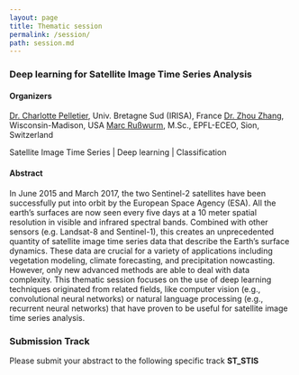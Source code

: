 ```yaml
---
layout: page
title: Thematic session
permalink: /session/
path: session.md
---
```


### Deep learning for Satellite Image Time Series Analysis

#### Organizers

[Dr. Charlotte Pelletier](https://sites.google.com/site/charpelletier), Univ. Bretagne Sud (IRISA), France
[Dr. Zhou Zhang]( https://bse.wisc.edu/staff/zhang-zhou/ ), Wisconsin-Madison, USA
[Marc Rußwurm](https://www.marcrusswurm.com), M.Sc., EPFL-ECEO, Sion, Switzerland

Satellite Image Time Series \| Deep learning \| Classification

#### Abstract
In June 2015 and March 2017, the two Sentinel-2 satellites have been successfully put into orbit by the European Space Agency (ESA). All the earth’s surfaces are now seen every five days at a 10 meter spatial resolution in visible and infrared spectral bands. Combined with other sensors (e.g. Landsat-8 and Sentinel-1), this creates an unprecedented quantity of satellite image time series data that describe the Earth’s surface dynamics. These data are crucial for a variety of applications including vegetation modeling, climate forecasting, and precipitation nowcasting. However, only new advanced methods are able to deal with data complexity.
This thematic session focuses on the use of deep learning techniques originated from related fields, like computer vision (e.g., convolutional neural networks) or natural language processing (e.g., recurrent neural networks) that have proven to be useful for satellite image time series analysis.

### Submission Track
Please submit your abstract to the following specific track __ST_STIS__
